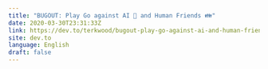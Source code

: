 ```yaml
---
title: "BUGOUT: Play Go against AI 💪 and Human Friends 👪"
date: 2020-03-30T23:31:33Z
link: https://dev.to/terkwood/bugout-play-go-against-ai-and-human-friends-43a1?utm_medium=RSS&utm_source=news.12bit.vn
site: dev.to
language: English
draft: false
---
```

